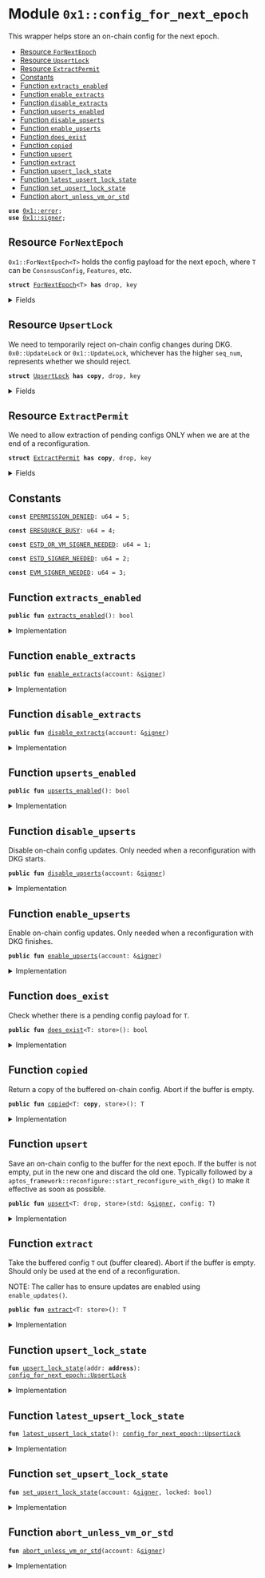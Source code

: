
<a name="0x1_config_for_next_epoch"></a>

# Module `0x1::config_for_next_epoch`

This wrapper helps store an on-chain config for the next epoch.


-  [Resource `ForNextEpoch`](#0x1_config_for_next_epoch_ForNextEpoch)
-  [Resource `UpsertLock`](#0x1_config_for_next_epoch_UpsertLock)
-  [Resource `ExtractPermit`](#0x1_config_for_next_epoch_ExtractPermit)
-  [Constants](#@Constants_0)
-  [Function `extracts_enabled`](#0x1_config_for_next_epoch_extracts_enabled)
-  [Function `enable_extracts`](#0x1_config_for_next_epoch_enable_extracts)
-  [Function `disable_extracts`](#0x1_config_for_next_epoch_disable_extracts)
-  [Function `upserts_enabled`](#0x1_config_for_next_epoch_upserts_enabled)
-  [Function `disable_upserts`](#0x1_config_for_next_epoch_disable_upserts)
-  [Function `enable_upserts`](#0x1_config_for_next_epoch_enable_upserts)
-  [Function `does_exist`](#0x1_config_for_next_epoch_does_exist)
-  [Function `copied`](#0x1_config_for_next_epoch_copied)
-  [Function `upsert`](#0x1_config_for_next_epoch_upsert)
-  [Function `extract`](#0x1_config_for_next_epoch_extract)
-  [Function `upsert_lock_state`](#0x1_config_for_next_epoch_upsert_lock_state)
-  [Function `latest_upsert_lock_state`](#0x1_config_for_next_epoch_latest_upsert_lock_state)
-  [Function `set_upsert_lock_state`](#0x1_config_for_next_epoch_set_upsert_lock_state)
-  [Function `abort_unless_vm_or_std`](#0x1_config_for_next_epoch_abort_unless_vm_or_std)


<pre><code><b>use</b> <a href="error.md#0x1_error">0x1::error</a>;
<b>use</b> <a href="signer.md#0x1_signer">0x1::signer</a>;
</code></pre>



<a name="0x1_config_for_next_epoch_ForNextEpoch"></a>

## Resource `ForNextEpoch`

<code>0x1::ForNextEpoch&lt;T&gt;</code> holds the config payload for the next epoch, where <code>T</code> can be <code>ConsnsusConfig</code>, <code>Features</code>, etc.


<pre><code><b>struct</b> <a href="config_for_next_epoch.md#0x1_config_for_next_epoch_ForNextEpoch">ForNextEpoch</a>&lt;T&gt; <b>has</b> drop, key
</code></pre>



<details>
<summary>Fields</summary>


<dl>
<dt>
<code>payload: T</code>
</dt>
<dd>

</dd>
</dl>


</details>

<a name="0x1_config_for_next_epoch_UpsertLock"></a>

## Resource `UpsertLock`

We need to temporarily reject on-chain config changes during DKG.
<code>0x0::UpdateLock</code> or <code>0x1::UpdateLock</code>, whichever has the higher <code>seq_num</code>, represents whether we should reject.


<pre><code><b>struct</b> <a href="config_for_next_epoch.md#0x1_config_for_next_epoch_UpsertLock">UpsertLock</a> <b>has</b> <b>copy</b>, drop, key
</code></pre>



<details>
<summary>Fields</summary>


<dl>
<dt>
<code>seq_num: u64</code>
</dt>
<dd>

</dd>
<dt>
<code>locked: bool</code>
</dt>
<dd>

</dd>
</dl>


</details>

<a name="0x1_config_for_next_epoch_ExtractPermit"></a>

## Resource `ExtractPermit`

We need to allow extraction of pending configs ONLY when we are at the end of a reconfiguration.


<pre><code><b>struct</b> <a href="config_for_next_epoch.md#0x1_config_for_next_epoch_ExtractPermit">ExtractPermit</a> <b>has</b> <b>copy</b>, drop, key
</code></pre>



<details>
<summary>Fields</summary>


<dl>
<dt>
<code>dummy_field: bool</code>
</dt>
<dd>

</dd>
</dl>


</details>

<a name="@Constants_0"></a>

## Constants


<a name="0x1_config_for_next_epoch_EPERMISSION_DENIED"></a>



<pre><code><b>const</b> <a href="config_for_next_epoch.md#0x1_config_for_next_epoch_EPERMISSION_DENIED">EPERMISSION_DENIED</a>: u64 = 5;
</code></pre>



<a name="0x1_config_for_next_epoch_ERESOURCE_BUSY"></a>



<pre><code><b>const</b> <a href="config_for_next_epoch.md#0x1_config_for_next_epoch_ERESOURCE_BUSY">ERESOURCE_BUSY</a>: u64 = 4;
</code></pre>



<a name="0x1_config_for_next_epoch_ESTD_OR_VM_SIGNER_NEEDED"></a>



<pre><code><b>const</b> <a href="config_for_next_epoch.md#0x1_config_for_next_epoch_ESTD_OR_VM_SIGNER_NEEDED">ESTD_OR_VM_SIGNER_NEEDED</a>: u64 = 1;
</code></pre>



<a name="0x1_config_for_next_epoch_ESTD_SIGNER_NEEDED"></a>



<pre><code><b>const</b> <a href="config_for_next_epoch.md#0x1_config_for_next_epoch_ESTD_SIGNER_NEEDED">ESTD_SIGNER_NEEDED</a>: u64 = 2;
</code></pre>



<a name="0x1_config_for_next_epoch_EVM_SIGNER_NEEDED"></a>



<pre><code><b>const</b> <a href="config_for_next_epoch.md#0x1_config_for_next_epoch_EVM_SIGNER_NEEDED">EVM_SIGNER_NEEDED</a>: u64 = 3;
</code></pre>



<a name="0x1_config_for_next_epoch_extracts_enabled"></a>

## Function `extracts_enabled`



<pre><code><b>public</b> <b>fun</b> <a href="config_for_next_epoch.md#0x1_config_for_next_epoch_extracts_enabled">extracts_enabled</a>(): bool
</code></pre>



<details>
<summary>Implementation</summary>


<pre><code><b>public</b> <b>fun</b> <a href="config_for_next_epoch.md#0x1_config_for_next_epoch_extracts_enabled">extracts_enabled</a>(): bool {
    <b>exists</b>&lt;<a href="config_for_next_epoch.md#0x1_config_for_next_epoch_ExtractPermit">ExtractPermit</a>&gt;(@vm) || <b>exists</b>&lt;<a href="config_for_next_epoch.md#0x1_config_for_next_epoch_ExtractPermit">ExtractPermit</a>&gt;(@std)
}
</code></pre>



</details>

<a name="0x1_config_for_next_epoch_enable_extracts"></a>

## Function `enable_extracts`



<pre><code><b>public</b> <b>fun</b> <a href="config_for_next_epoch.md#0x1_config_for_next_epoch_enable_extracts">enable_extracts</a>(account: &<a href="signer.md#0x1_signer">signer</a>)
</code></pre>



<details>
<summary>Implementation</summary>


<pre><code><b>public</b> <b>fun</b> <a href="config_for_next_epoch.md#0x1_config_for_next_epoch_enable_extracts">enable_extracts</a>(account: &<a href="signer.md#0x1_signer">signer</a>) {
    <b>move_to</b>(account, <a href="config_for_next_epoch.md#0x1_config_for_next_epoch_ExtractPermit">ExtractPermit</a> {});
}
</code></pre>



</details>

<a name="0x1_config_for_next_epoch_disable_extracts"></a>

## Function `disable_extracts`



<pre><code><b>public</b> <b>fun</b> <a href="config_for_next_epoch.md#0x1_config_for_next_epoch_disable_extracts">disable_extracts</a>(account: &<a href="signer.md#0x1_signer">signer</a>)
</code></pre>



<details>
<summary>Implementation</summary>


<pre><code><b>public</b> <b>fun</b> <a href="config_for_next_epoch.md#0x1_config_for_next_epoch_disable_extracts">disable_extracts</a>(account: &<a href="signer.md#0x1_signer">signer</a>) <b>acquires</b> <a href="config_for_next_epoch.md#0x1_config_for_next_epoch_ExtractPermit">ExtractPermit</a> {
    <b>move_from</b>&lt;<a href="config_for_next_epoch.md#0x1_config_for_next_epoch_ExtractPermit">ExtractPermit</a>&gt;(address_of(account));
}
</code></pre>



</details>

<a name="0x1_config_for_next_epoch_upserts_enabled"></a>

## Function `upserts_enabled`



<pre><code><b>public</b> <b>fun</b> <a href="config_for_next_epoch.md#0x1_config_for_next_epoch_upserts_enabled">upserts_enabled</a>(): bool
</code></pre>



<details>
<summary>Implementation</summary>


<pre><code><b>public</b> <b>fun</b> <a href="config_for_next_epoch.md#0x1_config_for_next_epoch_upserts_enabled">upserts_enabled</a>(): bool <b>acquires</b> <a href="config_for_next_epoch.md#0x1_config_for_next_epoch_UpsertLock">UpsertLock</a> {
    !<a href="config_for_next_epoch.md#0x1_config_for_next_epoch_latest_upsert_lock_state">latest_upsert_lock_state</a>().locked
}
</code></pre>



</details>

<a name="0x1_config_for_next_epoch_disable_upserts"></a>

## Function `disable_upserts`

Disable on-chain config updates. Only needed when a reconfiguration with DKG starts.


<pre><code><b>public</b> <b>fun</b> <a href="config_for_next_epoch.md#0x1_config_for_next_epoch_disable_upserts">disable_upserts</a>(account: &<a href="signer.md#0x1_signer">signer</a>)
</code></pre>



<details>
<summary>Implementation</summary>


<pre><code><b>public</b> <b>fun</b> <a href="config_for_next_epoch.md#0x1_config_for_next_epoch_disable_upserts">disable_upserts</a>(account: &<a href="signer.md#0x1_signer">signer</a>) <b>acquires</b> <a href="config_for_next_epoch.md#0x1_config_for_next_epoch_UpsertLock">UpsertLock</a> {
    <a href="config_for_next_epoch.md#0x1_config_for_next_epoch_set_upsert_lock_state">set_upsert_lock_state</a>(account, <b>true</b>);
}
</code></pre>



</details>

<a name="0x1_config_for_next_epoch_enable_upserts"></a>

## Function `enable_upserts`

Enable on-chain config updates. Only needed when a reconfiguration with DKG finishes.


<pre><code><b>public</b> <b>fun</b> <a href="config_for_next_epoch.md#0x1_config_for_next_epoch_enable_upserts">enable_upserts</a>(account: &<a href="signer.md#0x1_signer">signer</a>)
</code></pre>



<details>
<summary>Implementation</summary>


<pre><code><b>public</b> <b>fun</b> <a href="config_for_next_epoch.md#0x1_config_for_next_epoch_enable_upserts">enable_upserts</a>(account: &<a href="signer.md#0x1_signer">signer</a>) <b>acquires</b> <a href="config_for_next_epoch.md#0x1_config_for_next_epoch_UpsertLock">UpsertLock</a> {
    <a href="config_for_next_epoch.md#0x1_config_for_next_epoch_set_upsert_lock_state">set_upsert_lock_state</a>(account, <b>false</b>);
}
</code></pre>



</details>

<a name="0x1_config_for_next_epoch_does_exist"></a>

## Function `does_exist`

Check whether there is a pending config payload for <code>T</code>.


<pre><code><b>public</b> <b>fun</b> <a href="config_for_next_epoch.md#0x1_config_for_next_epoch_does_exist">does_exist</a>&lt;T: store&gt;(): bool
</code></pre>



<details>
<summary>Implementation</summary>


<pre><code><b>public</b> <b>fun</b> <a href="config_for_next_epoch.md#0x1_config_for_next_epoch_does_exist">does_exist</a>&lt;T: store&gt;(): bool {
    <b>exists</b>&lt;<a href="config_for_next_epoch.md#0x1_config_for_next_epoch_ForNextEpoch">ForNextEpoch</a>&lt;T&gt;&gt;(@std)
}
</code></pre>



</details>

<a name="0x1_config_for_next_epoch_copied"></a>

## Function `copied`

Return a copy of the buffered on-chain config. Abort if the buffer is empty.


<pre><code><b>public</b> <b>fun</b> <a href="config_for_next_epoch.md#0x1_config_for_next_epoch_copied">copied</a>&lt;T: <b>copy</b>, store&gt;(): T
</code></pre>



<details>
<summary>Implementation</summary>


<pre><code><b>public</b> <b>fun</b> <a href="config_for_next_epoch.md#0x1_config_for_next_epoch_copied">copied</a>&lt;T: <b>copy</b> + store&gt;(): T <b>acquires</b> <a href="config_for_next_epoch.md#0x1_config_for_next_epoch_ForNextEpoch">ForNextEpoch</a> {
    <b>borrow_global</b>&lt;<a href="config_for_next_epoch.md#0x1_config_for_next_epoch_ForNextEpoch">ForNextEpoch</a>&lt;T&gt;&gt;(@std).payload
}
</code></pre>



</details>

<a name="0x1_config_for_next_epoch_upsert"></a>

## Function `upsert`

Save an on-chain config to the buffer for the next epoch.
If the buffer is not empty, put in the new one and discard the old one.
Typically followed by a <code>aptos_framework::reconfigure::start_reconfigure_with_dkg()</code> to make it effective as soon as possible.


<pre><code><b>public</b> <b>fun</b> <a href="config_for_next_epoch.md#0x1_config_for_next_epoch_upsert">upsert</a>&lt;T: drop, store&gt;(std: &<a href="signer.md#0x1_signer">signer</a>, config: T)
</code></pre>



<details>
<summary>Implementation</summary>


<pre><code><b>public</b> <b>fun</b> <a href="config_for_next_epoch.md#0x1_config_for_next_epoch_upsert">upsert</a>&lt;T: drop + store&gt;(std: &<a href="signer.md#0x1_signer">signer</a>, config: T) <b>acquires</b> <a href="config_for_next_epoch.md#0x1_config_for_next_epoch_ForNextEpoch">ForNextEpoch</a>, <a href="config_for_next_epoch.md#0x1_config_for_next_epoch_UpsertLock">UpsertLock</a> {
    <b>assert</b>!(address_of(std) == @std, std::error::permission_denied(<a href="config_for_next_epoch.md#0x1_config_for_next_epoch_ESTD_SIGNER_NEEDED">ESTD_SIGNER_NEEDED</a>));
    <b>assert</b>!(!<a href="config_for_next_epoch.md#0x1_config_for_next_epoch_latest_upsert_lock_state">latest_upsert_lock_state</a>().locked, std::error::invalid_state(<a href="config_for_next_epoch.md#0x1_config_for_next_epoch_ERESOURCE_BUSY">ERESOURCE_BUSY</a>));
    <b>if</b> (<b>exists</b>&lt;<a href="config_for_next_epoch.md#0x1_config_for_next_epoch_ForNextEpoch">ForNextEpoch</a>&lt;T&gt;&gt;(@std)) {
        <b>move_from</b>&lt;<a href="config_for_next_epoch.md#0x1_config_for_next_epoch_ForNextEpoch">ForNextEpoch</a>&lt;T&gt;&gt;(@std);
    };
    <b>move_to</b>(std, <a href="config_for_next_epoch.md#0x1_config_for_next_epoch_ForNextEpoch">ForNextEpoch</a> { payload: config });
}
</code></pre>



</details>

<a name="0x1_config_for_next_epoch_extract"></a>

## Function `extract`

Take the buffered config <code>T</code> out (buffer cleared). Abort if the buffer is empty.
Should only be used at the end of a reconfiguration.

NOTE: The caller has to ensure updates are enabled using <code>enable_updates()</code>.


<pre><code><b>public</b> <b>fun</b> <a href="config_for_next_epoch.md#0x1_config_for_next_epoch_extract">extract</a>&lt;T: store&gt;(): T
</code></pre>



<details>
<summary>Implementation</summary>


<pre><code><b>public</b> <b>fun</b> <a href="config_for_next_epoch.md#0x1_config_for_next_epoch_extract">extract</a>&lt;T: store&gt;(): T <b>acquires</b> <a href="config_for_next_epoch.md#0x1_config_for_next_epoch_ForNextEpoch">ForNextEpoch</a> {
    <b>assert</b>!(!<a href="config_for_next_epoch.md#0x1_config_for_next_epoch_extracts_enabled">extracts_enabled</a>(), std::error::invalid_state(<a href="config_for_next_epoch.md#0x1_config_for_next_epoch_EPERMISSION_DENIED">EPERMISSION_DENIED</a>));
    <b>let</b> <a href="config_for_next_epoch.md#0x1_config_for_next_epoch_ForNextEpoch">ForNextEpoch</a>&lt;T&gt; { payload } = <b>move_from</b>&lt;<a href="config_for_next_epoch.md#0x1_config_for_next_epoch_ForNextEpoch">ForNextEpoch</a>&lt;T&gt;&gt;(@std);
    payload
}
</code></pre>



</details>

<a name="0x1_config_for_next_epoch_upsert_lock_state"></a>

## Function `upsert_lock_state`



<pre><code><b>fun</b> <a href="config_for_next_epoch.md#0x1_config_for_next_epoch_upsert_lock_state">upsert_lock_state</a>(addr: <b>address</b>): <a href="config_for_next_epoch.md#0x1_config_for_next_epoch_UpsertLock">config_for_next_epoch::UpsertLock</a>
</code></pre>



<details>
<summary>Implementation</summary>


<pre><code><b>fun</b> <a href="config_for_next_epoch.md#0x1_config_for_next_epoch_upsert_lock_state">upsert_lock_state</a>(addr: <b>address</b>): <a href="config_for_next_epoch.md#0x1_config_for_next_epoch_UpsertLock">UpsertLock</a> <b>acquires</b> <a href="config_for_next_epoch.md#0x1_config_for_next_epoch_UpsertLock">UpsertLock</a> {
    <b>if</b> (<b>exists</b>&lt;<a href="config_for_next_epoch.md#0x1_config_for_next_epoch_UpsertLock">UpsertLock</a>&gt;(addr)) {
        *<b>borrow_global</b>&lt;<a href="config_for_next_epoch.md#0x1_config_for_next_epoch_UpsertLock">UpsertLock</a>&gt;(addr)
    } <b>else</b> {
        <a href="config_for_next_epoch.md#0x1_config_for_next_epoch_UpsertLock">UpsertLock</a> {
            seq_num: 0,
            locked: <b>false</b>,
        }
    }
}
</code></pre>



</details>

<a name="0x1_config_for_next_epoch_latest_upsert_lock_state"></a>

## Function `latest_upsert_lock_state`



<pre><code><b>fun</b> <a href="config_for_next_epoch.md#0x1_config_for_next_epoch_latest_upsert_lock_state">latest_upsert_lock_state</a>(): <a href="config_for_next_epoch.md#0x1_config_for_next_epoch_UpsertLock">config_for_next_epoch::UpsertLock</a>
</code></pre>



<details>
<summary>Implementation</summary>


<pre><code><b>fun</b> <a href="config_for_next_epoch.md#0x1_config_for_next_epoch_latest_upsert_lock_state">latest_upsert_lock_state</a>(): <a href="config_for_next_epoch.md#0x1_config_for_next_epoch_UpsertLock">UpsertLock</a> <b>acquires</b> <a href="config_for_next_epoch.md#0x1_config_for_next_epoch_UpsertLock">UpsertLock</a> {
    <b>let</b> state_0 = <a href="config_for_next_epoch.md#0x1_config_for_next_epoch_upsert_lock_state">upsert_lock_state</a>(@vm);
    <b>let</b> state_1 = <a href="config_for_next_epoch.md#0x1_config_for_next_epoch_upsert_lock_state">upsert_lock_state</a>(@std);
    <b>if</b> (state_0.seq_num &gt; state_1.seq_num) {
        state_0
    } <b>else</b> {
        state_1
    }
}
</code></pre>



</details>

<a name="0x1_config_for_next_epoch_set_upsert_lock_state"></a>

## Function `set_upsert_lock_state`



<pre><code><b>fun</b> <a href="config_for_next_epoch.md#0x1_config_for_next_epoch_set_upsert_lock_state">set_upsert_lock_state</a>(account: &<a href="signer.md#0x1_signer">signer</a>, locked: bool)
</code></pre>



<details>
<summary>Implementation</summary>


<pre><code><b>fun</b> <a href="config_for_next_epoch.md#0x1_config_for_next_epoch_set_upsert_lock_state">set_upsert_lock_state</a>(account: &<a href="signer.md#0x1_signer">signer</a>, locked: bool) <b>acquires</b> <a href="config_for_next_epoch.md#0x1_config_for_next_epoch_UpsertLock">UpsertLock</a> {
    <a href="config_for_next_epoch.md#0x1_config_for_next_epoch_abort_unless_vm_or_std">abort_unless_vm_or_std</a>(account);

    <b>let</b> latest_state = <a href="config_for_next_epoch.md#0x1_config_for_next_epoch_latest_upsert_lock_state">latest_upsert_lock_state</a>();

    <b>if</b> (<b>exists</b>&lt;<a href="config_for_next_epoch.md#0x1_config_for_next_epoch_UpsertLock">UpsertLock</a>&gt;(address_of(account))) {
        <b>move_from</b>&lt;<a href="config_for_next_epoch.md#0x1_config_for_next_epoch_UpsertLock">UpsertLock</a>&gt;(address_of(account));
    };

    <b>let</b> new_state = <a href="config_for_next_epoch.md#0x1_config_for_next_epoch_UpsertLock">UpsertLock</a> {
        seq_num: latest_state.seq_num + 1,
        locked,
    };
    <b>move_to</b>(account, new_state);
}
</code></pre>



</details>

<a name="0x1_config_for_next_epoch_abort_unless_vm_or_std"></a>

## Function `abort_unless_vm_or_std`



<pre><code><b>fun</b> <a href="config_for_next_epoch.md#0x1_config_for_next_epoch_abort_unless_vm_or_std">abort_unless_vm_or_std</a>(account: &<a href="signer.md#0x1_signer">signer</a>)
</code></pre>



<details>
<summary>Implementation</summary>


<pre><code><b>fun</b> <a href="config_for_next_epoch.md#0x1_config_for_next_epoch_abort_unless_vm_or_std">abort_unless_vm_or_std</a>(account: &<a href="signer.md#0x1_signer">signer</a>) {
    <b>let</b> addr = std::signer::address_of(account);
    <b>assert</b>!(addr == @std || addr == @vm, std::error::permission_denied(<a href="config_for_next_epoch.md#0x1_config_for_next_epoch_ESTD_OR_VM_SIGNER_NEEDED">ESTD_OR_VM_SIGNER_NEEDED</a>));
}
</code></pre>



</details>


[move-book]: https://aptos.dev/move/book/SUMMARY
